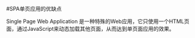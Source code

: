 #SPA单页应用的优缺点

Single Page Web Application 是一种特殊的Web应用，它只使用一个HTML页面，通过JavaScript来动态加载其他页面，从而达到单页面应用的效果。